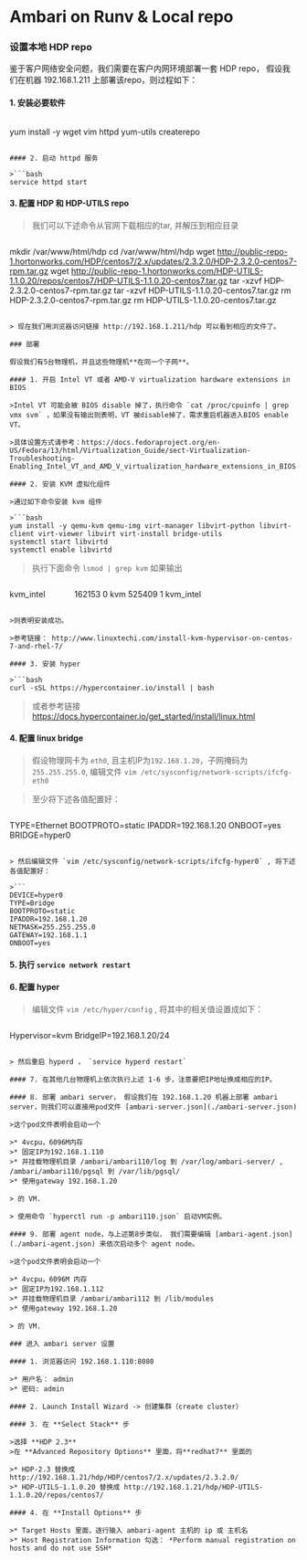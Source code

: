 Ambari on Runv & Local repo
===========================


### 设置本地 HDP repo

鉴于客户网络安全问题，我们需要在客户内网环境部署一套 HDP repo， 假设我们在机器 192.168.1.211 上部署该repo，则过程如下：

#### 1. 安装必要软件

>```bash
yum install -y wget vim httpd yum-utils createrepo
```

#### 2. 启动 httpd 服务

>```bash
service httpd start
```

#### 3. 配置 HDP 和 HDP-UTILS repo

>我们可以下述命令从官网下载相应的tar, 并解压到相应目录

>```bash
mkdir /var/www/html/hdp
cd /var/www/html/hdp
wget http://public-repo-1.hortonworks.com/HDP/centos7/2.x/updates/2.3.2.0/HDP-2.3.2.0-centos7-rpm.tar.gz
wget http://public-repo-1.hortonworks.com/HDP-UTILS-1.1.0.20/repos/centos7/HDP-UTILS-1.1.0.20-centos7.tar.gz
tar -xzvf HDP-2.3.2.0-centos7-rpm.tar.gz
tar -xzvf HDP-UTILS-1.1.0.20-centos7.tar.gz
rm HDP-2.3.2.0-centos7-rpm.tar.gz
rm HDP-UTILS-1.1.0.20-centos7.tar.gz
```

> 现在我们用浏览器访问链接 http://192.168.1.211/hdp 可以看到相应的文件了。

### 部署

假设我们有5台物理机，并且这些物理机**在同一个子网**。

#### 1. 开启 Intel VT 或者 AMD-V virtualization hardware extensions in BIOS

>Intel VT 可能会被 BIOS disable 掉了，执行命令 `cat /proc/cpuinfo | grep vmx svm` ，如果没有输出则表明，VT 被disable掉了，需求重启机器进入BIOS enable VT。

>具体设置方式请参考：https://docs.fedoraproject.org/en-US/Fedora/13/html/Virtualization_Guide/sect-Virtualization-Troubleshooting-Enabling_Intel_VT_and_AMD_V_virtualization_hardware_extensions_in_BIOS.html

#### 2. 安装 KVM 虚拟化组件

>通过如下命令安装 kvm 组件

>```bash
yum install -y qemu-kvm qemu-img virt-manager libvirt-python libvirt-client virt-viewer libvirt virt-install bridge-utils
systemctl start libvirtd
systemctl enable libvirtd
```

>执行下面命令 `lsmod | grep kvm` 如果输出

>```
kvm_intel             162153  0
kvm                   525409  1 kvm_intel
```

>则表明安装成功。

>参考链接： http://www.linuxtechi.com/install-kvm-hypervisor-on-centos-7-and-rhel-7/

#### 3. 安装 hyper

>```bash
curl -sSL https://hypercontainer.io/install | bash
```

>或者参考链接 https://docs.hypercontainer.io/get_started/install/linux.html

#### 4. 配置 linux bridge
>假设物理网卡为 `eth0`, 且主机IP为`192.168.1.20`，子网掩码为`255.255.255.0`, 编辑文件 `vim /etc/sysconfig/network-scripts/ifcfg-eth0`

>至少将下述各值配置好：

>```
TYPE=Ethernet
BOOTPROTO=static
IPADDR=192.168.1.20
ONBOOT=yes
BRIDGE=hyper0
```

> 然后编辑文件 `vim /etc/sysconfig/network-scripts/ifcfg-hyper0` , 将下述各值配置好：

>```
DEVICE=hyper0
TYPE=Bridge
BOOTPROTO=static
IPADDR=192.168.1.20
NETMASK=255.255.255.0
GATEWAY=192.168.1.1
ONBOOT=yes
```

#### 5. 执行 `service network restart`

#### 6. 配置 hyper
> 编辑文件 `vim /etc/hyper/config` , 将其中的相关值设置成如下：

>```
Hypervisor=kvm
BridgeIP=192.168.1.20/24
```

> 然后重启 hyperd ， `service hyperd restart`

#### 7. 在其他几台物理机上依次执行上述 1-6 步，注意要把IP地址换成相应的IP。

#### 8. 部署 ambari server， 假设我们在 192.168.1.20 机器上部署 ambari server，则我们可以直接用pod文件 [ambari-server.json](./ambari-server.json)

>这个pod文件表明会启动一个

>* 4vcpu，6096M内存
>* 固定IP为192.168.1.110
>* 并挂载物理机目录 /ambari/ambari110/log 到 /var/log/ambari-server/ , /ambari/ambari110/pgsql 到 /var/lib/pgsql/
>* 使用gateway 192.168.1.20

> 的 VM.

> 使用命令 `hyperctl run -p ambari110.json` 启动VM实例。

#### 9. 部署 agent node，与上述第8步类似， 我们需要编辑 [ambari-agent.json](./ambari-agent.json) 来依次启动多个 agent node。

>这个pod文件表明会启动一个

>* 4vcpu，6096M 内存
>* 固定IP为192.168.1.112
>* 并挂载物理机目录 /ambari/ambari112 到 /lib/modules
>* 使用gateway 192.168.1.20

> 的 VM.

### 进入 ambari server 设置

#### 1. 浏览器访问 192.168.1.110:8080

>* 用户名： admin
>* 密码: admin

#### 2. Launch Install Wizard -> 创建集群（create cluster）

#### 3. 在 **Select Stack** 步

>选择 **HDP 2.3**
>在 **Advanced Repository Options** 里面，将**redhat7** 里面的

>* HDP-2.3 替换成 http://192.168.1.21/hdp/HDP/centos7/2.x/updates/2.3.2.0/
>* HDP-UTILS-1.1.0.20 替换成 http://192.168.1.21/hdp/HDP-UTILS-1.1.0.20/repos/centos7/

#### 4. 在 **Install Options** 步

>* Target Hosts 里面，逐行输入 ambari-agent 主机的 ip 或 主机名
>* Host Registration Information 勾选： *Perform manual registration on hosts and do not use SSH*
